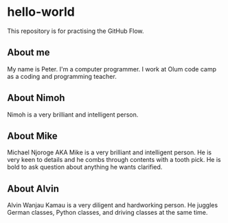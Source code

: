 # hello-world
This repository is for practising the GitHub Flow.

## About me

My name is Peter. I'm a computer programmer. I work at Olum code camp as a coding and programming teacher.

## About Nimoh

Nimoh is a very brilliant and intelligent person.

## About Mike

Michael Njoroge AKA Mike is a very brilliant and intelligent person. He is very keen to details and he combs through contents with a tooth pick. He is bold to ask question about anything he wants clarified.

## About Alvin

Alvin Wanjau Kamau is a very diligent and hardworking person. He juggles German classes, Python classes, and driving classes at the same time. 
